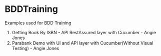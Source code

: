 # BDDTraining
Examples used for BDD Training 
1. Getting Book By ISBN - API RestAssured layer with Cucumber - Angie Jones
2. Parabank Demo with UI and API layer with Cucumber(Without Visual Testing) - Angie Jones
